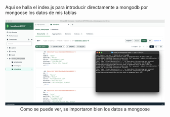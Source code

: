 Aqui se halla el index.js para introducir directamente a mongodb por mongoose los datos de mis tablas
<div align="center">
  
![](Imágenes/importación.png)
Como se puede ver, se importaron bien los datos a mongoose
</div>
